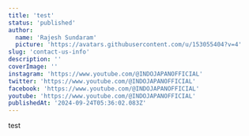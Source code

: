 ```yaml
---
title: 'test'
status: 'published'
author:
  name: 'Rajesh Sundaram'
  picture: 'https://avatars.githubusercontent.com/u/153055404?v=4'
slug: 'contact-us-info'
description: ''
coverImage: ''
instagram: 'https://www.youtube.com/@INDOJAPANOFFICIAL'
twitter: 'https://www.youtube.com/@INDOJAPANOFFICIAL'
facebook: 'https://www.youtube.com/@INDOJAPANOFFICIAL'
youtube: 'https://www.youtube.com/@INDOJAPANOFFICIAL'
publishedAt: '2024-09-24T05:36:02.083Z'
---
```


test